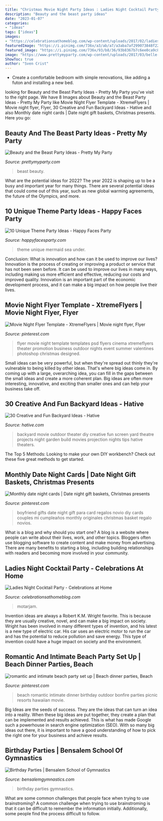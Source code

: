 ```yaml
---
title: "Christmas Movie Night Party Ideas : Ladies Night Cocktail Party"
description: "Beauty and the beast party ideas"
date: "2023-01-07"
categories:
- "ideas"
tags: ["ideas"]
images:
- "https://celebrationsathomeblog.com/wp-content/uploads/2017/02/ladies-night-cocktail-party-bar-glasses.jpg"
featuredImage: "https://i.pinimg.com/736x/a3/ab/a7/a3aba7af299073848f22083dd1c7132c--party-set-party-time.jpg"
featured_image: "https://i.pinimg.com/736x/93/b8/36/93b8367b7c6ee0ca9c84d737d113ac9a--date-night-gift-card-basket-date-night-cards.jpg"
image: "https://www.prettymyparty.com/wp-content/uploads/2017/03/belle-cake.jpg"
ShowToc: true
author: "Sven Crist"
---
```



- Create a comfortable bedroom with simple renovations, like adding a futon and installing a new bed. 

	

		
looking for Beauty and the Beast Party Ideas - Pretty My Party you've visit to the right page. We have 8 Images about Beauty and the Beast Party Ideas - Pretty My Party like Movie Night Flyer Template - XtremeFlyers | Movie night flyer, Flyer, 30 Creative and Fun Backyard Ideas - Hative and also Monthly date night cards | Date night gift baskets, Christmas presents. Here you go:
		
    
## Beauty And The Beast Party Ideas - Pretty My Party

<img loading=lazy src="https://www.prettymyparty.com/wp-content/uploads/2017/03/belle-cake.jpg" onerror="this.onerror=null;this.src='https://tse2.mm.bing.net/th?id=OIP.dpRo41_JA2fFI7hfCs3kWQHaKs&amp;pid=15.1';" alt="Beauty and the Beast Party Ideas - Pretty My Party">

_Source: prettymyparty.com_

>beast beauty. 

	

What are the potential ideas for 2022?
The year 2022 is shaping up to be a busy and important year for many things. There are several potential ideas that could come out of this year, such as new global warming agreements, the future of the Olympics, and more.

    
## 10 Unique Theme Party Ideas - Happy Faces Party

<img loading=lazy src="http://happyfacesparty.com/wp-content/uploads/2017/08/061afc44f5c3b002e46f9fed9352737d.jpg" onerror="this.onerror=null;this.src='https://tse4.mm.bing.net/th?id=OIP.LtvcQbEKNtQZ_01sy3iDNQHaLH&amp;pid=15.1';" alt="10 Unique Theme Party Ideas - Happy Faces Party">

_Source: happyfacesparty.com_

>theme unique mermaid sea under. 

	

Conclusion: What is innovation and how can it be used to improve our lives?
Innovation is the process of creating or improving a product or service that has not been seen before. It can be used to improve our lives in many ways, including making us more efficient and effective, reducing our costs and improved quality. Innovation is an important part of the economic development process, and it can make a big impact on how people live their lives.

    
## Movie Night Flyer Template - XtremeFlyers | Movie Night Flyer, Flyer

<img loading=lazy src="https://i.pinimg.com/736x/43/54/e4/4354e4ba4d2f58d445096a8503a538e7--psd-templates-flyer-template.jpg" onerror="this.onerror=null;this.src='https://tse4.mm.bing.net/th?id=OIP.v2pxPfjLYStVMSOVAhBDrwHaLG&amp;pid=15.1';" alt="Movie Night Flyer Template - XtremeFlyers | Movie night flyer, Flyer">

_Source: pinterest.com_

>flyer movie night template templates psd flyers cinema xtremeflyers theater promotion business outdoor nights event summer valentines photoshop christmas designed. 

	

Small ideas can be very powerful, but when they're spread out thinly they're vulnerable to being killed by other ideas. That's where big ideas come in. By coming up with a large, overarching idea, you can fill in the gaps between the small ideas and create a more coherent plan. Big ideas are often more interesting, innovative, and exciting than smaller ones and can help your business take off.

    
## 30 Creative And Fun Backyard Ideas - Hative

<img loading=lazy src="https://hative.com/wp-content/uploads/2015/03/backyard-ideas/13-outdoor-backyard-movie-theater.jpg" onerror="this.onerror=null;this.src='https://tse3.mm.bing.net/th?id=OIP.dLSochcYVKrwCzJphS6mjAHaE8&amp;pid=15.1';" alt="30 Creative and Fun Backyard Ideas - Hative">

_Source: hative.com_

>backyard movie outdoor theater diy creative fun screen yard theatre projects night garden build movies projection nights tips hative theaters. 

	

The Top 5 Methods:
Looking to make your own DIY workbench? Check out these five great methods to get started.

    
## Monthly Date Night Cards | Date Night Gift Baskets, Christmas Presents

<img loading=lazy src="https://i.pinimg.com/736x/93/b8/36/93b8367b7c6ee0ca9c84d737d113ac9a--date-night-gift-card-basket-date-night-cards.jpg" onerror="this.onerror=null;this.src='https://tse3.mm.bing.net/th?id=OIP.wKlrmXeJUn5X4YGNLiCwZAHaNL&amp;pid=15.1';" alt="Monthly date night cards | Date night gift baskets, Christmas presents">

_Source: pinterest.com_

>boyfriend gifts date night gift para card regalos novio diy cards couples mi cumpleaños monthly originales christmas basket regalo novios. 

	

What is a blog and why should you start one?
A blog is a website where people can write about their lives, work, and other topics. Bloggers often use blogging software to create content and make money from advertising. There are many benefits to starting a blog, including building relationships with readers and becoming more involved in your community.

    
## Ladies Night Cocktail Party - Celebrations At Home

<img loading=lazy src="https://celebrationsathomeblog.com/wp-content/uploads/2017/02/ladies-night-cocktail-party-bar-glasses.jpg" onerror="this.onerror=null;this.src='https://tse3.mm.bing.net/th?id=OIP.YiGG-ak4CJD-YJSfSRLgEwHaLH&amp;pid=15.1';" alt="Ladies Night Cocktail Party - Celebrations at Home">

_Source: celebrationsathomeblog.com_

>motarjam. 

	

Invention ideas are always a Robert K.M. Wright favorite. This is because they are usually creative, novel, and can make a big impact on society. Wright has been involved in many different types of invention, and his latest is a new type of electric car. His car uses an electric motor to run the car and has the potential to reduce pollution and save energy. This type of invention could have a huge impact on society and the environment.

    
## Romantic And Intimate Beach Party Set Up | Beach Dinner Parties, Beach

<img loading=lazy src="https://i.pinimg.com/736x/a3/ab/a7/a3aba7af299073848f22083dd1c7132c--party-set-party-time.jpg" onerror="this.onerror=null;this.src='https://tse1.mm.bing.net/th?id=OIP.YVxmcXoP-jrVYK4PTXjNZwHaFb&amp;pid=15.1';" alt="romantic and intimate beach party set up | Beach dinner parties, Beach">

_Source: pinterest.com_

>beach romantic intimate dinner birthday outdoor bonfire parties picnic resorts hawaiian movie. 

	

Big Ideas are the seeds of success. They are the ideas that can turn an idea into a reality. When these big ideas are put together, they create a plan that can be implemented and results achieved. This is what has made Google such a powerhouse in search engine optimization (SEO). With so many big ideas out there, it is important to have a good understanding of how to pick the right one for your business and achieve results.

    
## Birthday Parties | Bensalem School Of Gymnastics

<img loading=lazy src="http://bensalemgymnastics.com/wp-content/uploads/2016/02/party-pic-768x1024.jpg" onerror="this.onerror=null;this.src='https://tse1.mm.bing.net/th?id=OIP.78jEEJc40tmAieCfDRrpBQHaJ4&amp;pid=15.1';" alt="Birthday Parties | Bensalem School of Gymnastics">

_Source: bensalemgymnastics.com_

>birthday parties gymnastics. 

	

What are some common challenges that people face when trying to use brainstroming?
A common challenge when trying to use brainstroming is that it can be difficult to remember the information initially. Additionally, some people find the process difficult to follow.

